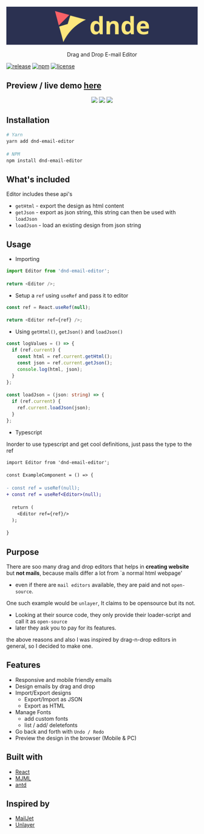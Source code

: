 <p align="center"> <img src="./public/dnde-banner.svg"/> </p>

<p align="center"> Drag and Drop E-mail Editor </p>

[![release][badge]][release link] [![npm][npm badge]][npm link] [![license][license-badge]][license file]

[license-badge]: https://img.shields.io/github/license/aghontpi/dnde?style=flat-square
[license file]: https://github.com/aghontpi/dnde/blob/master/LICENSE
[badge]: https://img.shields.io/github/v/release/aghontpi/dnde?include_prereleases&style=flat-square&label=github-release
[release link]: https://github.com/aghontpi/dnde/releases
[npm badge]: https://img.shields.io/npm/v/dnd-email-editor?style=flat-square
[npm link]: https://www.npmjs.com/package/dnd-email-editor

## Preview / live demo [here](https://dnde.bluepie.in)

<p align="center">
<img src="https://raw.githubusercontent.com/aghontpi/dnde/master/Screenshots/preview1(25-oct-2021).png"  width="50%" />
<img src="https://raw.githubusercontent.com/aghontpi/dnde/master/Screenshots/preview2(25-oct-2021).png"  width="50%" />
<img src="https://raw.githubusercontent.com/aghontpi/dnde/master/Screenshots/preview3(25-oct-2021).png"  width="50%" />
</p>

## Installation

```bash
# Yarn
yarn add dnd-email-editor

# NPM
npm install dnd-email-editor

```

## What's included

Editor includes these api's

- `getHtml` - export the design as html content
- `getJson` - export as json string, this string can then be used with `loadJson`
- `loadJson` - load an existing design from json string

## Usage

- Importing

```typescript
import Editor from 'dnd-email-editor';

return <Editor />;
```

- Setup a `ref` using `useRef` and pass it to editor

```typescript
const ref = React.useRef(null);

return <Editor ref={ref} />;
```

- Using `getHtml()`, `getJson()` and `loadJson()`

```typescript
const logValues = () => {
  if (ref.current) {
    const html = ref.current.getHtml();
    const json = ref.current.getJson();
    console.log(html, json);
  }
};

const loadJson = (json: string) => {
  if (ref.current) {
    ref.current.loadJson(json);
  }
};
```

- Typescript

Inorder to use typescript and get cool definitions, just pass the type to the ref

```diff
import Editor from 'dnd-email-editor';

const ExampleComponent = () => {

- const ref = useRef(null);
+ const ref = useRef<Editor>(null);

  return (
    <Editor ref={ref}/>
  );

}
```

## Purpose

There are soo many drag and drop editors that helps in **creating website** but **not mails**, because mails differ a lot from `a normal html webpage'

- even if there are `mail editors` available, they are paid and not `open-source`.

One such example would be `unlayer`, It claims to be opensource but its not.

- Looking at their source code, they only provide their loader-script and call it as `open-source`
- later they ask you to pay for its features.

the above reasons and also I was inspired by drag-n-drop editors in general, so I decided to make one.

## Features

- Responsive and mobile friendly emails
- Design emails by drag and drop
- Import/Export designs
  - Export/Import as JSON
  - Export as HTML
- Manage Fonts
  - add custom fonts
  - list / add/ deletefonts
- Go back and forth with `Undo / Redo`
- Preview the design in the browser (Mobile & PC)

## Built with

- [React](https://facebook.github.io/react/)
- [MJML](https://mjml.io/)
- [antd](https://ant.design/)

## Inspired by

- [MailJet](https://www.mailjet.com/)
- [Unlayer](https://unlayer.com/)
